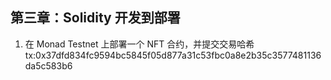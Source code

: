 ## 第三章：Solidity 开发到部署

1. 在 Monad Testnet 上部署一个 NFT 合约，并提交交易哈希   
	tx:0x37dfd834fc9594bc5845f05d877a31c53fbc0a8e2b35c3577481136da5c583b6

